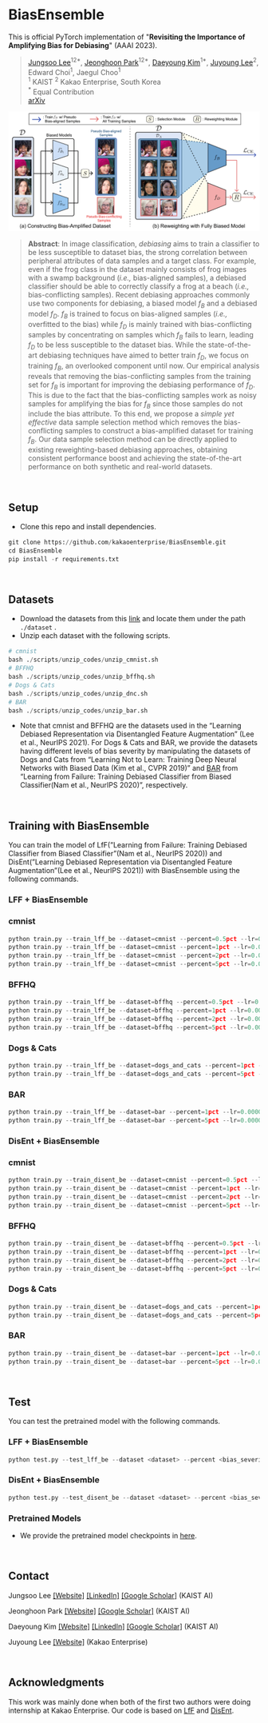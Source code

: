 # BiasEnsemble

This is official PyTorch implementation of "**Revisiting the Importance of Amplifying Bias for Debiasing**" (AAAI 2023).

> [Jungsoo Lee](https://leebebeto.github.io/)<sup>12*</sup>, [Jeonghoon Park](https://atjeong.github.io/)<sup>12*</sup>, [Daeyoung Kim](https://github.com/cyc1am3n)<sup>1*</sup>, [Juyoung Lee](https://sites.google.com/view/juyoung-lee)<sup>2</sup>, Edward Choi<sup>1</sup>, Jaegul Choo<sup>1</sup> <br>
> <sup>1</sup> KAIST <sup>2</sup> Kakao Enterprise, South Korea <br>
> <sup>*</sup> Equal Contribution <br>
> [arXiv](https://arxiv.org/abs/2205.14594) <br>

![biasensemble](assets/overview.png)

> **Abstract**: In image classification, *debiasing* aims to train a classifier to be less susceptible to dataset bias, the strong correlation between peripheral attributes of data samples and a target class. For example, even if the frog class in the dataset mainly consists of frog images with a swamp background (*i.e.,* bias-aligned samples), a debiased classifier should be able to correctly classify a frog at a beach (*i.e.,* bias-conflicting samples). Recent debiasing approaches commonly use two components for debiasing, a biased model $f_B$ and a debiased model $f_D$. $f_B$ is trained to focus on bias-aligned samples (*i.e.,* overfitted to the bias) while $f_D$ is mainly trained with bias-conflicting samples by concentrating on samples which $f_B$ fails to learn, leading $f_D$ to be less susceptible to the dataset bias. While the state-of-the-art debiasing techniques have aimed to better train $f_D$, we focus on training $f_B$, an overlooked component until now. Our empirical analysis reveals that removing the bias-conflicting samples from the training set for $f_B$ is important for improving the debiasing performance of $f_D$. This is due to the fact that the bias-conflicting samples work as noisy samples for amplifying the bias for $f_B$ since those samples do not include the bias attribute. To this end, we propose a *simple yet effective* data sample selection method which removes the bias-conflicting samples to construct a bias-amplified dataset for training $f_B$. Our data sample selection method can be directly applied to existing reweighting-based debiasing approaches, obtaining consistent performance boost and achieving the state-of-the-art performance on both synthetic and real-world datasets.
> 

<br>

## Setup

- Clone this repo and install dependencies.

```python
git clone https://github.com/kakaoenterprise/BiasEnsemble.git
cd BiasEnsemble
pip install -r requirements.txt
```

<br>

## Datasets

- Download the datasets from this [link](https://drive.google.com/drive/folders/1q_8zIqJHVSxjU2p5zaN1l2Zf-uSmS6Fx?usp=sharing) and locate them under the path `./dataset` .
- Unzip each dataset with the following scripts.

```python
# cmnist
bash ./scripts/unzip_codes/unzip_cmnist.sh
# BFFHQ
bash ./scripts/unzip_codes/unzip_bffhq.sh
# Dogs & Cats
bash ./scripts/unzip_codes/unzip_dnc.sh
# BAR
bash ./scripts/unzip_codes/unzip_bar.sh
```

- Note that cmnist and BFFHQ are the datasets used in the “Learning Debiased Representation via Disentangled Feature Augmentation” (Lee et al., NeurIPS 2021). For Dogs & Cats and BAR, we provide the datasets having different levels of bias severity by manipulating the datasets of Dogs and Cats from “Learning Not to Learn: Training Deep Neural Networks with Biased Data (Kim et al., CVPR 2019)” and [BAR](https://github.com/alinlab/BAR) from “Learning from Failure: Training Debiased Classifier from Biased Classifier(Nam et al., NeurIPS 2020)”, respectively.

<br>

## Training with BiasEnsemble

You can train the model of LfF(”Learning from Failure: Training Debiased Classifier from Biased Classifier”(Nam et al., NeurIPS 2020)) and DisEnt(”Learning Debiased Representation via Disentangled Feature Augmentation”(Lee et al., NeurIPS 2021)) with BiasEnsemble using the following commands.

### LFF + BiasEnsemble

### cmnist

```python
python train.py --train_lff_be --dataset=cmnist --percent=0.5pct --lr=0.01 --exp=lff_be_cmnist_0.5pct --tensorboard
python train.py --train_lff_be --dataset=cmnist --percent=1pct --lr=0.01 --exp=lff_be_cmnist_1pct --tensorboard
python train.py --train_lff_be --dataset=cmnist --percent=2pct --lr=0.01 --exp=lff_be_cmnist_2pct --tensorboard
python train.py --train_lff_be --dataset=cmnist --percent=5pct --lr=0.01 --exp=lff_be_cmnist_5pct --tensorboard
```

### BFFHQ

```python
python train.py --train_lff_be --dataset=bffhq --percent=0.5pct --lr=0.0001 --exp=lff_be_bffhq_0.5pct --tensorboard
python train.py --train_lff_be --dataset=bffhq --percent=1pct --lr=0.0001 --exp=lff_be_bffhq_1pct --tensorboard
python train.py --train_lff_be --dataset=bffhq --percent=2pct --lr=0.0001 --exp=lff_be_bffhq_2pct --tensorboard
python train.py --train_lff_be --dataset=bffhq --percent=5pct --lr=0.0001 --exp=lff_be_bffhq_5pct --tensorboard
```

### Dogs & Cats

```python
python train.py --train_lff_be --dataset=dogs_and_cats --percent=1pct --lr=0.0001 --exp=lff_be_dnc_1pct --tensorboard
python train.py --train_lff_be --dataset=dogs_and_cats --percent=5pct --lr=0.0001 --exp=lff_be_dnc_5pct --tensorboard
```

### BAR

```python
python train.py --train_lff_be --dataset=bar --percent=1pct --lr=0.00001 --resnet_pretrained --exp=lff_be_bar_1pct --tensorboard
python train.py --train_lff_be --dataset=bar --percent=5pct --lr=0.00001 --resnet_pretrained --exp=lff_be_bar_5pct --tensorboard
```

### DisEnt + BiasEnsemble

### cmnist

```python
python train.py --train_disent_be --dataset=cmnist --percent=0.5pct --lr=0.01 --exp=disent_be_cmnist_0.5pct --curr_step=10000 --lambda_swap=1 --lambda_dis_align=10 --lambda_swap_align=10 --use_lr_decay --lr_decay_step=10000 --lr_gamma=0.5 --tensorboard 
python train.py --train_disent_be --dataset=cmnist --percent=1pct --lr=0.01 --exp=disent_be_cmnist_1pct --curr_step=10000 --lambda_swap=1 --lambda_dis_align=10 --lambda_swap_align=10 --use_lr_decay --lr_decay_step=10000 --lr_gamma=0.5 --tensorboard 
python train.py --train_disent_be --dataset=cmnist --percent=2pct --lr=0.01 --exp=disent_be_cmnist_2pct --curr_step=10000 --lambda_swap=1 --lambda_dis_align=10 --lambda_swap_align=10 --use_lr_decay --lr_decay_step=10000 --lr_gamma=0.5 --tensorboard 
python train.py --train_disent_be --dataset=cmnist --percent=5pct --lr=0.01 --exp=disent_be_cmnist_5pct --curr_step=10000 --lambda_swap=1 --lambda_dis_align=10 --lambda_swap_align=10 --use_lr_decay --lr_decay_step=10000 --lr_gamma=0.5 --tensorboard 
```

### BFFHQ

```python
python train.py --train_disent_be --dataset=bffhq --percent=0.5pct --lr=0.0001 --exp=disent_be_bffhq_0.5pct --curr_step=10000 --lambda_swap=0.1 --lambda_dis_align=2 --lambda_swap_align=2 --use_lr_decay --lr_decay_step=10000 --lr_gamma=0.1 --tensorboard
python train.py --train_disent_be --dataset=bffhq --percent=1pct --lr=0.0001 --exp=disent_be_bffhq_1pct --curr_step=10000 --lambda_swap=0.1 --lambda_dis_align=2 --lambda_swap_align=2 --use_lr_decay --lr_decay_step=10000 --lr_gamma=0.1 --tensorboard
python train.py --train_disent_be --dataset=bffhq --percent=2pct --lr=0.0001 --exp=disent_be_bffhq_2pct --curr_step=10000 --lambda_swap=0.1 --lambda_dis_align=2 --lambda_swap_align=2 --use_lr_decay --lr_decay_step=10000 --lr_gamma=0.1 --tensorboard
python train.py --train_disent_be --dataset=bffhq --percent=5pct --lr=0.0001 --exp=disent_be_bffhq_5pct --curr_step=10000 --lambda_swap=0.1 --lambda_dis_align=2 --lambda_swap_align=2 --use_lr_decay --lr_decay_step=10000 --lr_gamma=0.1 --tensorboard
```

### Dogs & Cats

```python
python train.py --train_disent_be --dataset=dogs_and_cats --percent=1pct --lr=0.0001 --exp=disent_be_dnc_1pct --curr_step=10000 --lambda_swap=1 --lambda_dis_align=1 --lambda_swap_align=1 --use_lr_decay --lr_decay_step=10000 --lr_gamma=0.1 --tensorboard
python train.py --train_disent_be --dataset=dogs_and_cats --percent=5pct --lr=0.0001 --exp=disent_be_dnc_5pct --curr_step=10000 --lambda_swap=1 --lambda_dis_align=1 --lambda_swap_align=1 --use_lr_decay --lr_decay_step=10000 --lr_gamma=0.1 --tensorboard
```

### BAR

```python
python train.py --train_disent_be --dataset=bar --percent=1pct --lr=0.00001 --resnet_pretrained --exp=disent_be_bar_1pct --curr_step=10000 --lambda_swap=1 --lambda_dis_align=1 --lambda_swap_align=1 --use_lr_decay --lr_decay_step=10000 --lr_gamma=0.1 --tensorboard
python train.py --train_disent_be --dataset=bar --percent=5pct --lr=0.00001 --resnet_pretrained --exp=disent_be_bar_5pct --curr_step=10000 --lambda_swap=1 --lambda_dis_align=1 --lambda_swap_align=1 --use_lr_decay --lr_decay_step=10000 --lr_gamma=0.1 --tensorboard
```

<br>

## Test

You can test the pretrained model with the following commands.

### LFF + BiasEnsemble

```python
python test.py --test_lff_be --dataset <dataset> --percent <bias_severity> --pretrained_path <pretrained_ckpt_path>
```

### DisEnt + BiasEnsemble

```python
python test.py --test_disent_be --dataset <dataset> --percent <bias_severity> --pretrained_path <pretrained_ckpt_path>
```

### Pretrained Models

- We provide the pretrained model checkpoints in [here](https://drive.google.com/drive/folders/1sDwNUeFTIcidtw2y_G7iDSOYkBEFsPGt?usp=share_link).

<br>

## Contact

Jungsoo Lee [[Website]](https://leebebeto.github.io/) [[LinkedIn]](https://www.linkedin.com/in/jungsoo-lee-52103a17a/) [[Google Scholar]](https://scholar.google.com/citations?user=qSGLUDQAAAAJ&hl=ko) (KAIST AI)

Jeonghoon Park [[Website]](https://atjeong.github.io/) [[Google Scholar]](https://scholar.google.co.kr/citations?user=f0FspZwAAAAJ&hl=ko) (KAIST AI)

Daeyoung Kim [[Website]](https://cyc1am3n.github.io/) [[LinkedIn]](https://kr.linkedin.com/in/daeyoung-kim-b1b77a242) [[Google Scholar]](https://scholar.google.com/citations?user=_Bd2HqUAAAAJ&hl=ko) (KAIST AI)

Juyoung Lee [[Website]](https://sites.google.com/view/juyoung-lee) (Kakao Enterprise)

<br>

## Acknowledgments

This work was mainly done when both of the first two authors were doing internship at Kakao Enterprise. Our code is based on [LfF](https://github.com/alinlab/LfF) and [DisEnt](https://github.com/kakaoenterprise/Learning-Debiased-Disentangled).
